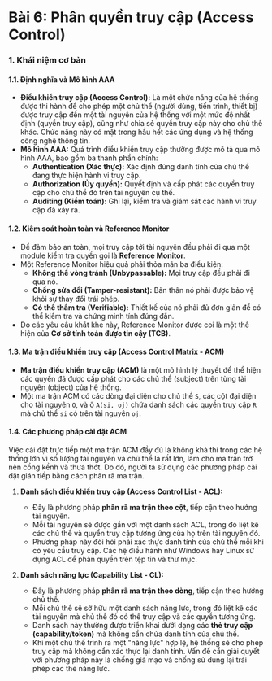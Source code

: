 # Bài 6: Phân quyền truy cập (Access Control)

### 1. Khái niệm cơ bản

#### 1.1. Định nghĩa và Mô hình AAA

* **Điều khiển truy cập (Access Control):** Là một chức năng của hệ thống được thi hành để cho phép một chủ thể (người dùng, tiến trình, thiết bị) được truy cập đến một tài nguyên của hệ thống với một mức độ nhất định (quyền truy cập), cũng như chia sẻ quyền truy cập này cho chủ thể khác. Chức năng này có mặt trong hầu hết các ứng dụng và hệ thống công nghệ thông tin.
* **Mô hình AAA:** Quá trình điều khiển truy cập thường được mô tả qua mô hình AAA, bao gồm ba thành phần chính:
    * **Authentication (Xác thực):** Xác định đúng danh tính của chủ thể đang thực hiện hành vi truy cập.
    * **Authorization (Ủy quyền):** Quyết định và cấp phát các quyền truy cập cho chủ thể đó trên tài nguyên cụ thể.
    * **Auditing (Kiểm toán):** Ghi lại, kiểm tra và giám sát các hành vi truy cập đã xảy ra.

#### 1.2. Kiểm soát hoàn toàn và Reference Monitor

* Để đảm bảo an toàn, mọi truy cập tới tài nguyên đều phải đi qua một module kiểm tra quyền gọi là **Reference Monitor**.
* Một Reference Monitor hiệu quả phải thỏa mãn ba điều kiện:
    * **Không thể vòng tránh (Unbypassable):** Mọi truy cập đều phải đi qua nó.
    * **Chống sửa đổi (Tamper-resistant):** Bản thân nó phải được bảo vệ khỏi sự thay đổi trái phép.
    * **Có thể thẩm tra (Verifiable):** Thiết kế của nó phải đủ đơn giản để có thể kiểm tra và chứng minh tính đúng đắn.
* Do các yêu cầu khắt khe này, Reference Monitor được coi là một thể hiện của **Cơ sở tính toán được tin cậy (TCB)**.

#### 1.3. Ma trận điều khiển truy cập (Access Control Matrix - ACM)

* **Ma trận điều khiển truy cập (ACM)** là một mô hình lý thuyết để thể hiện các quyền đã được cấp phát cho các chủ thể (subject) trên từng tài nguyên (object) của hệ thống.
* Một ma trận ACM có các dòng đại diện cho chủ thể `S`, các cột đại diện cho tài nguyên `O`, và ô `A(si, oj)` chứa danh sách các quyền truy cập `R` mà chủ thể `si` có trên tài nguyên `oj`.

#### 1.4. Các phương pháp cài đặt ACM

Việc cài đặt trực tiếp một ma trận ACM đầy đủ là không khả thi trong các hệ thống lớn vì số lượng tài nguyên và chủ thể là rất lớn, làm cho ma trận trở nên cồng kềnh và thưa thớt. Do đó, người ta sử dụng các phương pháp cài đặt gián tiếp bằng cách phân rã ma trận.

1.  **Danh sách điều khiển truy cập (Access Control List - ACL):**
    * Đây là phương pháp **phân rã ma trận theo cột**, tiếp cận theo hướng tài nguyên.
    * Mỗi tài nguyên sẽ được gắn với một danh sách ACL, trong đó liệt kê các chủ thể và quyền truy cập tương ứng của họ trên tài nguyên đó.
    * Phương pháp này đòi hỏi phải xác thực danh tính của chủ thể mỗi khi có yêu cầu truy cập. Các hệ điều hành như Windows hay Linux sử dụng ACL để phân quyền trên tệp tin và thư mục.

2.  **Danh sách năng lực (Capability List - CL):**
    * Đây là phương pháp **phân rã ma trận theo dòng**, tiếp cận theo hướng chủ thể.
    * Mỗi chủ thể sẽ sở hữu một danh sách năng lực, trong đó liệt kê các tài nguyên mà chủ thể đó có thể truy cập và các quyền tương ứng.
    * Danh sách này thường được triển khai dưới dạng các **thẻ truy cập (capability/token)** mà không cần chứa danh tính của chủ thể.
    * Khi một chủ thể trình ra một "năng lực" hợp lệ, hệ thống sẽ cho phép truy cập mà không cần xác thực lại danh tính. Vấn đề cần giải quyết với phương pháp này là chống giả mạo và chống sử dụng lại trái phép các thẻ năng lực.